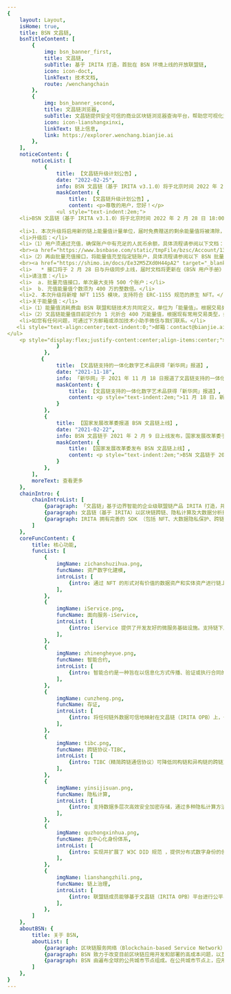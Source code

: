 ```yaml
---
{
    layout: Layout,
    isHome: true,
    title: BSN 文昌链,
    bsnTitleContent: [
        {
            img: bsn_banner_first,
            title: 文昌链,
            subTitle: 基于 IRITA 打造，首批在 BSN 环境上线的开放联盟链,
            icon: icon-doct,
            linkText: 技术文档,
            route: /wenchangchain
        },
        {
            img: bsn_banner_second,
            title: 文昌链浏览器,
            subTitle: 文昌链提供安全可信的商业区块链浏览器查询平台，帮助您可视化监控链上数据流动及状态，交易记录可信追溯。,
            icon: icon-lianshangxinxi,
            linkText: 链上信息,
            link: https://explorer.wenchang.bianjie.ai
        },
    ],
    noticeContent: {
        noticeList: [
            {
                title: 【文昌链升级计划公告】,
                date: "2022-02-25",
                info: BSN 文昌链（基于 IRITA v3.1.0）将于北京时间 2022 年 2 月 28 日 18:00 - 21:00 进行服务升级，升级期间将暂停服务使用。,
                maskContent: {
                    title: 【文昌链升级计划公告】,
                    content: <p>尊敬的用户，您好！</p>
                <ul style="text-indent:2em;">
    <li>BSN 文昌链（基于 IRITA v3.1.0）将于北京时间 2022 年 2 月 28 日 18:00 - 21:00 进行服务升级，升级期间将暂停服务使用。</li>
    
    <li>1. 本次升级将启用新的链上能量值计量单位，届时免费赠送的剩余能量值将被清除，而充值的剩余能量值可等额转移后继续使用；免费领取能量值入口、新注册链账户的初始能量值也将取消。</li>
    <li>升级后：</li>
    <li>（1）用户须通过充值，确保账户中有充足的人民币余额，具体流程请参阅以下文档：
    <br><a href="https://www.bsnbase.com/static/tmpFile/bzsc/Account/13-1.html" target="_blank" rel="noopener noreferrer">https://www.bsnbase.com/static/tmpFile/bzsc/Account/13-1.html</a></li>
    <li>（2）再由批量充值接口，将能量值充至指定链账户，具体流程请参阅以下 BSN 批量充值能量值接口文档：
    <br><a href="https://shimo.im/docs/Ee32M5ZXd0H44pA2" target="_blank" rel="noopener noreferrer">https://shimo.im/docs/Ee32M5ZXd0H44pA2</a></li>
    <li>   * 接口将于 2 月 28 日与升级同步上线，届时文档将更新在《BSN 用户手册》中。</li>
    <li>请注意：</li>
    <li>  a. 批量充值接口，单次最大支持 500 个账户；</li>
    <li>  b. 充值能量值个数须为 400 万的整数倍。</li>
    <li>2. 本次升级将新增 NFT 1155 模块，支持符合 ERC-1155 规范的原生 NFT。</li>
    <li>关于能量值：</li>
    <li>（1）能量值消耗费由 BSN 联盟和链技术方共同定义，单位为「能量值」。根据交易处理过程中消耗的算力和存储资源，将从发起交易的链账户内扣除相应的能量值；</li>
    <li>（2）文昌链能量值目前定价为 1 元折合 400 万能量值，根据现有常用交易类型，如铸造 NFT 交易单笔消耗约 20 万能量值，折合人民币约为 0.05 元，实际金额将随交易消耗的链上算力和资源量浮动。</li>
    <li>如您有任何问题，可通过下方邮箱或添加技术小助手微信与我们联系。</li>
   <li style="text-align:center;text-indent:0;">邮箱：contact@bianjie.ai</li>
</ul>
    <p style="display:flex;justify-content:center;align-items:center;"><img style="display:inline-block; max-width:140px;" alt="img" src="https://www.bianjie.ai/resources/WenChangChain/wenchang-HOME-image/Notices/wccsupport.png"/></p><p style="text-align:right;">2022 年 02 月 25 日</p>
                }
            },
           {
                title: 【文昌链支持的一体化数字艺术品获得「新华网」报道】,
                date: "2021-11-18",
                info: 「新华网」于 2021 年 11 月 18 日报道了文昌链支持的一体化数字艺术品通过「跨链」走向全球市场。,
                maskContent: {
                    title: 【文昌链支持的一体化数字艺术品获得「新华网」报道】,
                    content: <p style="text-indent:2em;">11 月 18 日，新华社旗下综合信息服务网站「新华网」的报道「看见东方艺术，聆听中国声音 一体化数字艺术品链接全球市场」引起广泛关注，报道中的跨链技术由集成 TIBC 跨链协议后的文昌链所提供。</p><p style="text-indent:2em;">边界智能支撑由知名文化机构出品的中国优秀大师水墨画复制品 IDA 完成在 BSN 文昌链上的登记确权，并依靠 TIBC 跨链协议及跨链枢纽，从 BSN 文昌链经由跨链服务枢纽与全球市场链接，实现其在全球异构区块链网络间的可信「跨链」流转，从实物流通升级为「可信数字贸易」，以区块链技术的力量，推动中国传统文化的国际化传播和优质文化艺术品的全球可信贸易。</p><ul style="text-indent:2em;list-style:disc;list-style-position:inside;"><li><a target="_blank" rel="noopener noreferrer" href="http://www.news.cn/culturepro/20211118/aee9804417884a6a9ab2354aac86d3f6/c.html">新华网报道</a></li></ul>
                }
            },
            {
                title: 【国家发展改革委报道 BSN 文昌链上线】,
                date: "2021-02-22",
                info: BSN 文昌链于 2021 年 2 月 9 日上线发布，国家发展改革委于 2 月 22 日发文报道。,
                maskContent: {
                    title: 【国家发展改革委发布 BSN 文昌链上线】,
                    content: <p style="text-indent:2em;">BSN 文昌链于 2021 年 2 月 9 日正式发布并召开发布会，国家信息中心信息化和产业发展部主任、区块链服务网络发展联盟理事长单志广，文昌市科工信局局长周经若出席发布会。</p><p style="text-indent:2em;">国家发展改革委于 2 月 22 日发文对 BSN 文昌链正式上线进行报道。</p><ul style="text-indent:2em;list-style:disc;list-style-position:inside;"><li><a href="https://www.ndrc.gov.cn/xxgk/jd/wsdwhfz/202102/t20210222_1267537.html?code=&amp;state=123" target="_blank" rel="noopener noreferrer">国家发展改革委报道</a></li></ul>
                }
            },
        ],
        moreText: 查看更多
    },
    chainIntro: {
        chainIntroList: [
            {paragraph: 「文昌链」基于边界智能的企业级联盟链产品 IRITA 打造，并成为首批在 BSN 环境上线，具备全生态商业服务能力的开放联盟链。},
            {paragraph: 文昌链（基于 IRITA）以区块链跨链、隐私计算及大数据分析技术为核心，安全可控、符合国密标准，支持下一代分布式商业系统。目前已有识蛛可信身份服务、魔卡 NFT 管理平台、电子证照系统、一体化数字艺术品登记服务平台、建党百年送祝福微信小程序等多种行业应用在文昌链上线运营。},
            {paragraph: IRITA 拥有完善的 SDK （包括 NFT、大数据隐私保护、跨链服务调用等模块）及运维工具支持，在性能、安全可靠性、认证及权限、可维护性、可扩展性和运维监控等多方面都满足企业级应用需求，为实体经济提供基于区块链信任机器的价值赋能。},
        ]
    },
    coreFuncContent: {
        title: 核心功能,
        funcList: [
            {
                imgName: zichanshuzihua.png,
                funcName: 资产数字化建模,
                introList: [
                    {intro: 通过 NFT 的形式对有价值的数据资产和实体资产进行链上数字化建模，将其转化为区块链数字化资产并实现可信流转与交换，充分挖掘其未来价值。}
                ],
            },
            {
                imgName: iService.png,
                funcName: 面向服务-iService,
                introList: [
                    {intro: iService 提供了开发友好的微服务基础设施。支持链下服务从定义、绑定（服务提供方注册）、调用到治理的全生命周期管理。iService 可以非常方便地支持对传统商业系统的集成，实现多方协作，链上链下业务流高效集成。}
                ],
            },
            {
                imgName: zhinengheyue.png,
                funcName: 智能合约,
                introList: [
                    {intro: 智能合约是一种旨在以信息化方式传播、验证或执行合同的计算机协议，是对区块链功能的一种可定制化的扩展。文昌链目前支持基于 EVM 智能合约的 Solidity 语言。}
                ],
            },
            {
                imgName: cunzheng.png,
                funcName: 存证,
                introList: [
                    {intro: 将任何链外数据可信地映射在文昌链（IRITA OPB）上，作为对原始数据的证明。其可信性是通过密码学算法与区块链的安全性来保证的。}
                ],
            },
            {
                imgName: tibc.png,
                funcName: 跨链协议-TIBC,
                introList: [
                    {intro: TIBC（精简跨链通信协议）可降低同构链和异构链的跨链对接复杂度，更易于跨链能力的扩展，以支持跨链 NFT、跨链智能合约、跨链服务等应用的跨链互操作。}
                ],
            },
            {
                imgName: yinsijisuan.png,
                funcName: 隐私计算,
                introList: [
                    {intro: 支持数据多层次高效安全加密存储，通过多种隐私计算方法，保护各方数据所有权和隐私，支持多方协作时原始数据不出门 ，实现数据可用不可见的价值流通}
                ],
            },
            {
                imgName: quzhongxinhua.png,
                funcName: 去中心化身份体系,
                introList: [
                    {intro: 实现并扩展了 W3C DID 规范 ，提供分布式数字身份的创建、更新、查询、验证和管理等一整套功能，实现更规范化地管理和保护实体数据隐私及授权，同时保证信息流转的真实性和效率。}
                ],
            },
            {
                imgName: lianshangzhili.png,
                funcName: 链上治理,
                introList: [
                    {intro: 联盟链成员能够基于文昌链（IRITA OPB）平台进行公平、透明以及可追溯的可信交互与业务协作，共同参与链上治理。}
                ],
            },
        ]
    },
    aboutBSN: {
        title: 关于 BSN,
        aboutList: [
            {paragraph: 区块链服务网络（Blockchain-based Service Network）（简称 “BSN”）是一个跨云服务、跨门户、跨底层框架，用于部署和运行区块链应用的全球性公共基础设施网络，由国家信息中心、中国移动通信集团公司、中国银联股份有限公司、北京红枣科技有限公司共同发起。},
            {paragraph: BSN 致力于改变目前区块链应用开发和部署的高成本问题，以互联网理念为开发者提供公共区块链资源环境，极大降低区块链应用的开发、部署、运维、互通和监管成本，从而使区块链技术得到快速普及和发展。},
            {paragraph: BSN 由遍布全球的公共城市节点组成。在公共城市节点上，应用发布方和使用方可以使用统一身份证书发布、管理和加入不限数量的区块链应用，不再需要建设独立的区块链运行环境。},
        ]
    },
}
---
```

